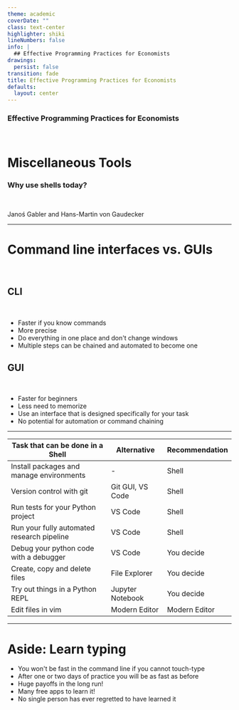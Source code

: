 ```yaml
---
theme: academic
coverDate: ""
class: text-center
highlighter: shiki
lineNumbers: false
info: |
  ## Effective Programming Practices for Economists
drawings:
  persist: false
transition: fade
title: Effective Programming Practices for Economists
defaults:
  layout: center
---
```


### Effective Programming Practices for Economists

<br/>

# Miscellaneous Tools

### Why use shells today?

<br/>

Janoś Gabler and Hans-Martin von Gaudecker

---

# Command line interfaces vs. GUIs

<br/>

<div class="grid grid-cols-5 gap-12">
<div class="col-span-2">

## CLI

<br/>

- Faster if you know commands
- More precise
- Do everything in one place and don't change windows
- Multiple steps can be chained and automated to become one

</div>
<div class="col-span-2">

## GUI

<br/>

- Faster for beginners
- Less need to memorize
- Use an interface that is designed specifically for your task
- No potential for automation or command chaining

</div>
<div>
</div>
</div>

---

| **Task that can be done in a Shell**       | **Alternative**  | **Recommendation** |
| ------------------------------------------ | ---------------- | ------------------ |
| Install packages and manage environments   | -                | Shell              |
| Version control with git                   | Git GUI, VS Code | Shell              |
| Run tests for your Python project          | VS Code          | Shell              |
| Run your fully automated research pipeline | VS Code          | Shell              |
| Debug your python code with a debugger     | VS Code          | You decide         |
| Create, copy and delete files              | File Explorer    | You decide         |
| Try out things in a Python REPL            | Jupyter Notebook | You decide         |
| Edit files in vim                          | Modern Editor    | Modern Editor      |

---

# Aside: Learn typing

- You won't be fast in the command line if you cannot touch-type
- After one or two days of practice you will be as fast as before
- Huge payoffs in the long run!
- Many free apps to learn it!
- No single person has ever regretted to have learned it
